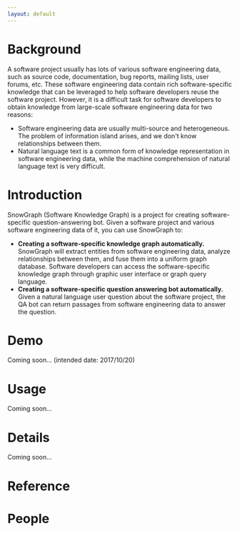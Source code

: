 ```yaml
---
layout: default
---
```


# [](#header-1)Background

A software project usually has lots of various software engineering data, such as source code, documentation, bug reports, mailing lists, user forums, etc.
These software engineering data contain rich software-specific knowledge that can be leveraged to help software developers reuse the software project.
However, it is a difficult task for software developers to obtain knowledge from large-scale software engineering data for two reasons:

* Software engineering data are usually multi-source and heterogeneous. The problem of information island arises, and we don't know relationships between them.
* Natural language text is a common form of knowledge representation in software engineering data, while the machine comprehension of natural language text is very difficult.

# [](#header-1)Introduction

SnowGraph (Software Knowledge Graph) is a project for creating software-specific question-answering bot.
Given a software project and various software engineering data of it, you can use SnowGraph to:

* **Creating a software-specific knowledge graph automatically.** SnowGraph will extract entities from software engineering data, analyze relationships between them, and fuse them into a uniform graph database. Software developers can access the software-specific knowledge graph through graphic user interface or graph query language.
* **Creating a software-specific question answering bot automatically.** Given a natural language user question about the software project, the QA bot can return passages from software engineering data to answer the question.

# [](#header-1)Demo

Coming soon... (intended date: 2017/10/20)

# [](#header-1)Usage

Coming soon...

# [](#header-1)Details

Coming soon...

# [](#header-1)Reference

# [](#header-1)People
